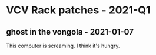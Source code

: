 # VCV Rack patches - 2021-Q1

## ghost in the vongola - 2021-01-07

This computer is screaming. I think it's hungry.
